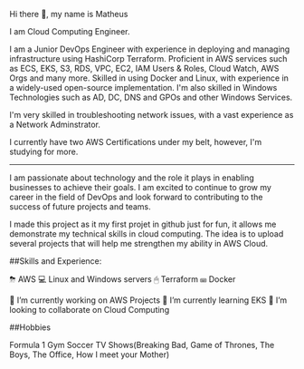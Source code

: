 Hi there 👋, my name is Matheus

I am Cloud Computing Engineer.

I am a Junior DevOps Engineer with experience in deploying and managing infrastructure using HashiCorp Terraform. Proficient in AWS services such as ECS, EKS, S3, RDS, VPC, EC2, IAM Users & Roles, Cloud Watch, AWS Orgs and many more. Skilled in using Docker and Linux, with experience in a widely-used open-source implementation. I'm also skilled in Windows Technologies such as AD, DC, DNS and GPOs and other Windows Services.

I'm very skilled in troubleshooting network issues, with a vast experience as a Network Adminstrator.

I currently have two AWS Certifications under my belt, however, I'm studying for more.

----------------------------------------------

I am passionate about technology and the role it plays in enabling businesses to achieve their goals. I am excited to continue to grow my career in the field of DevOps and look forward to contributing to the success of future projects and teams.

I made this project as it my first projet in github just for fun, it allows me demonstrate my technical skills in cloud computing. The idea is to upload several projects that will help me strengthen my ability in AWS Cloud.


##Skills and Experience:

⛈ AWS
💻 Linux and Windows servers
🖱 Terraform
⌨ Docker

🔭 I’m currently working on AWS Projects
🌱 I’m currently learning EKS
👯 I’m looking to collaborate on Cloud Computing

##Hobbies

Formula 1
Gym
Soccer
TV Shows(Breaking Bad, Game of Thrones, The Boys, The Office, How I meet your Mother)

